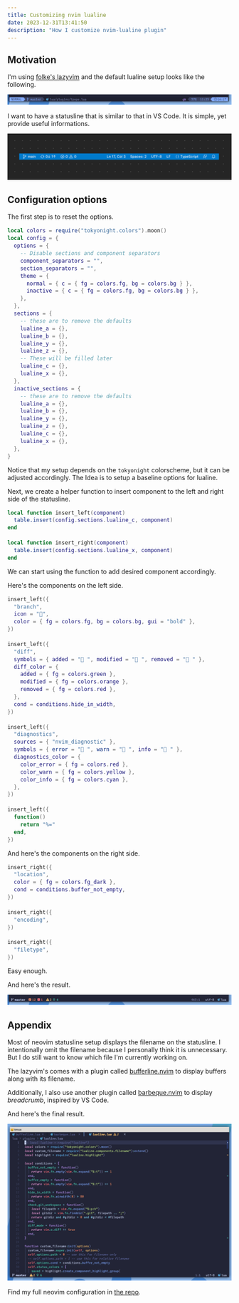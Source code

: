 ```yaml
---
title: Customizing nvim lualine
date: 2023-12-31T13:41:50
description: "How I customize nvim-lualine plugin"
---
```


## Motivation

I'm using [folke's lazyvim](https://www.lazyvim.org/) and the default lualine setup looks like the following.

![default lualine setup](default-lualine.png)

I want to have a statusline that is similar to that in VS Code.
It is simple, yet provide useful informations.

![vscode status bar](vscode-status-bar.png)

## Configuration options

The first step is to reset the options.

```lua
local colors = require("tokyonight.colors").moon()
local config = {
  options = {
    -- Disable sections and component separators
    component_separators = "",
    section_separators = "",
    theme = {
      normal = { c = { fg = colors.fg, bg = colors.bg } },
      inactive = { c = { fg = colors.fg, bg = colors.bg } },
    },
  },
  sections = {
    -- these are to remove the defaults
    lualine_a = {},
    lualine_b = {},
    lualine_y = {},
    lualine_z = {},
    -- These will be filled later
    lualine_c = {},
    lualine_x = {},
  },
  inactive_sections = {
    -- these are to remove the defaults
    lualine_a = {},
    lualine_b = {},
    lualine_y = {},
    lualine_z = {},
    lualine_c = {},
    lualine_x = {},
  },
}

```

Notice that my setup depends on the `tokyonight` colorscheme, but it can be adjusted accordingly.
The Idea is to setup a baseline options for lualine.

Next, we create a helper function to insert component to the left and right side of the statusline.

```lua
local function insert_left(component)
  table.insert(config.sections.lualine_c, component)
end

local function insert_right(component)
  table.insert(config.sections.lualine_x, component)
end
```

We can start using the function to add desired component accordingly.

Here's the components on the left side.

```lua
insert_left({
  "branch",
  icon = "",
  color = { fg = colors.fg, bg = colors.bg, gui = "bold" },
})

insert_left({
  "diff",
  symbols = { added = " ", modified = " ", removed = " " },
  diff_color = {
    added = { fg = colors.green },
    modified = { fg = colors.orange },
    removed = { fg = colors.red },
  },
  cond = conditions.hide_in_width,
})

insert_left({
  "diagnostics",
  sources = { "nvim_diagnostic" },
  symbols = { error = " ", warn = " ", info = " " },
  diagnostics_color = {
    color_error = { fg = colors.red },
    color_warn = { fg = colors.yellow },
    color_info = { fg = colors.cyan },
  },
})

insert_left({
  function()
    return "%="
  end,
})
```

And here's the components on the right side.

```lua
insert_right({
  "location",
  color = { fg = colors.fg_dark },
  cond = conditions.buffer_not_empty,
})

insert_right({
  "encoding",
})

insert_right({
  "filetype",
})
```

Easy enough.

And here's the result.

![the result](the-result.png)

## Appendix

Most of neovim statusline setup displays the filename on the statusline.
I intentionally omit the filename because I personally think it is unnecessary.
But I do still want to know which file I'm currently working on.

The lazyvim's comes with a plugin called [bufferline.nvim](https://github.com/akinsho/bufferline.nvim) to display buffers along with its filename.

Additionally, I also use another plugin called [barbeque.nvim](https://github.com/utilyre/barbecue.nvim) to display _breadcrumb_, inspired by VS Code.

And here's the final result.

![the final result](the-final-result.png)

Find my full neovim configuration in [the repo](https://github.com/pirey/nvim).
